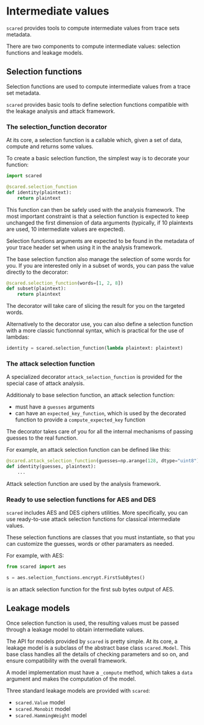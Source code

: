 # Intermediate values

`scared` provides tools to compute intermediate values from trace sets metadata.

There are two components to compute intermediate values: selection functions and leakage models.

## Selection functions

Selection functions are used to compute intermediate values from a trace set metadata.

`scared` provides basic tools to define selection functions compatible with the leakage analysis and attack framework.

### The selection_function decorator

At its core, a selection function is a callable which, given a set of data, compute and returns some values.

To create a basic selection function, the simplest way is to decorate your function:

```python
import scared

@scared.selection_function
def identity(plaintext):
    return plaintext
```

This function can then be safely used with the analysis framework. The most important constraint is that a selection function is expected to keep unchanged the first dimension of data arguments (typically, if 10 plaintexts are used, 10 intermediate values are expected).

Selection functions arguments are expected to be found in the metadata of your trace header set when using it in the analysis framework.

The base selection function also manage the selection of some words for you. If you are interested only in a subset of words, you can pass the value directly to the decorator:

```python
@scared.selection_function(words=[1, 2, 8])
def subset(plaintext):
    return plaintext
```

The decorator will take care of slicing the result for you on the targeted words.

Alternatively to the decorator use, you can also define a selection function with a more classic functionnal syntax, which is practical for the use of lambdas:

```python
identity = scared.selection_function(lambda plaintext: plaintext)
```

### The attack selection function

A specialized decorator `attack_selection_function` is provided for the special case of attack analysis.

Additionaly to base selection function, an attack selection function:

- must have a `guesses` arguments
- can have an `expected_key_function`, which is used by the decorated function to provide a `compute_expected_key` function

The decorator takes care of you for all the internal mechanisms of passing guesses to the real function.

For example, an attack selection function can be defined like this:

```python
@scared.attack_selection_function(guesses=np.arange(128, dtype="uint8"), expected_key_function=lambda key: key)
def identity(guesses, plaintext):
    ...
```

Attack selection function are used by the analysis framework.

### Ready to use selection functions for AES and DES

`scared` includes AES and DES ciphers utilities. More specifically, you can use ready-to-use attack selection functions for classical intermediate values.

These selection functions are classes that you must instantiate, so that you can customize the guesses, words or other paramaters as needed.

For example, with AES:

```python
from scared import aes

s = aes.selection_functions.encrypt.FirstSubBytes()
```

is an attack selection function for the first sub bytes output of AES.

## Leakage models

Once selection function is used, the resulting values must be passed through a leakage model to obtain intermediate values.

The API for models provided by `scared` is pretty simple.
At its core, a leakage model is a subclass of the abstract base class `scared.Model`. This base class handles all the details of checking parameters and so on, and ensure compatibility with the overall framework.

A model implementation must have a `_compute` method, which takes a `data` argument and makes the computation of the model.

Three standard leakage models are provided with `scared`:

- `scared.Value` model
- `scared.Monobit` model
- `scared.HammingWeight` model
